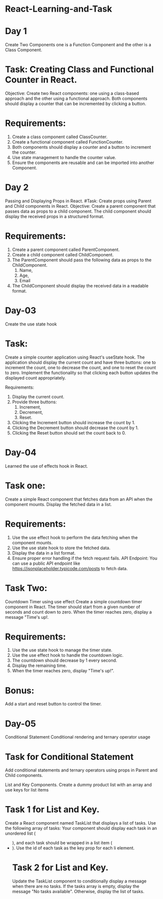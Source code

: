 # React-Learning-and-Task
# Day 1

Create Two Components one is a Function Component and the other is a Class Component.
# Task: Creating Class and Functional Counter in React.
Objective: Create two React components: one using a class-based approach and the other using a functional approach. Both components should display a counter that can be incremented by clicking a button.
# Requirements:
1. Create a class component called ClassCounter.
2. Create a functional component called FunctionCounter.
3. Both components should display a counter and a button to increment the counter.
4. Use state management to handle the counter value.
5. Ensure the components are reusable and can be imported into another Component.

# Day 2

Passing and Displaying Props in React.
#Task: Create props using Parent and Child components in React.
Objective: Create a parent component that passes data as props to a child component. The child component should display the received props in a structured format.
# Requirements:
1. Create a parent component called ParentComponent.
2. Create a child component called ChildComponent.
3. The ParentComponent should pass the following data as props to the ChildComponent.
   1. Name,
   2. Age,
   3. Email
5. The ChildComponent should display the received data in a readable format.

# Day-03

Create the use state hook
# Task:
Create a simple counter application using React's useState hook. The application should display the current count and have three buttons: one to increment the count, one to decrease the count, and one to reset the count to zero. Implement the functionality so that clicking each button updates the displayed count appropriately.

Requirements:
1. Display the current count.
2. Provide three buttons:
   1. Increment,
   2. Decrement,
   3. Reset.
4. Clicking the Increment button should increase the count by 1.
5. Clicking the Decrement button should decrease the count by 1.
6. Clicking the Reset button should set the count back to 0.

# Day-04
Learned the use of effects hook in React.
# Task one:
Create a simple React component that fetches data from an API when the component mounts. Display the fetched data in a list.

# Requirements:
1. Use the use effect hook to perform the data fetching when the component mounts.
2. Use the use state hook to store the fetched data.
3. Display the data in a list format.
4. Ensure proper error handling if the fetch request fails.
API Endpoint: You can use a public API endpoint like https://jsonplaceholder.typicode.com/posts to fetch data.

# Task Two:
Countdown Timer using use effect
Create a simple countdown timer component in React. The timer should start from a given number of seconds and count down to zero. When the timer reaches zero, display a message "Time's up!.

# Requirements:
1. Use the use state hook to manage the timer state.
2. Use the use effect hook to handle the countdown logic.
3. The countdown should decrease by 1 every second.
4. Display the remaining time.
5. When the timer reaches zero, display "Time's up!".
# Bonus:
Add a start and reset button to control the timer.

# Day-05 
Conditional Statement 
Conditional rendering and ternary operator usage

# Task for Conditional Statement
Add conditional statements and ternary operators using props in Parent and Child components. 

List and Key Components.
Create a dummy product list with an array and use keys for list items
# Task 1 for List and Key.
Create a React component named TaskList that displays a list of tasks. Use the following array of tasks: 
Your component should display each task in an unordered list (<ul>), and each task should be wrapped in a list item (<li>). Use the id of each task as the key prop for each li element.

# Task 2 for List and Key.
Update the TaskList component to conditionally display a message when there are no tasks. If the tasks array is empty, display the message "No tasks available". Otherwise, display the list of tasks.

 
